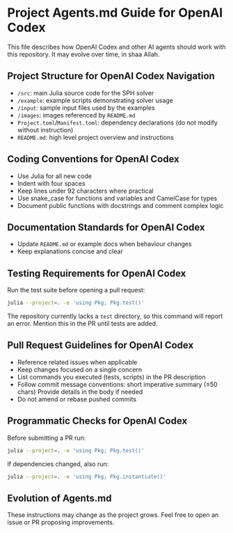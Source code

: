 # Project Agents.md Guide for OpenAI Codex

This file describes how OpenAI Codex and other AI agents should work with this repository.
It may evolve over time, in shaa Allah.

## Project Structure for OpenAI Codex Navigation
- `/src`: main Julia source code for the SPH solver
- `/example`: example scripts demonstrating solver usage
- `/input`: sample input files used by the examples
- `/images`: images referenced by `README.md`
- `Project.toml`/`Manifest.toml`: dependency declarations
  (do not modify without instruction)
- `README.md`: high level project overview and instructions

## Coding Conventions for OpenAI Codex
- Use Julia for all new code
- Indent with four spaces
- Keep lines under 92 characters where practical
- Use snake_case for functions and variables and CamelCase for types
- Document public functions with docstrings and comment complex logic

## Documentation Standards for OpenAI Codex
- Update `README.md` or example docs when behaviour changes
- Keep explanations concise and clear

## Testing Requirements for OpenAI Codex
Run the test suite before opening a pull request:
```bash
julia --project=. -e 'using Pkg; Pkg.test()'
```
The repository currently lacks a `test` directory, so this command will report an error.
Mention this in the PR until tests are added.

## Pull Request Guidelines for OpenAI Codex
- Reference related issues when applicable
- Keep changes focused on a single concern
- List commands you executed (tests, scripts) in the PR description
- Follow commit message conventions: short imperative summary (≤50 chars)
  Provide details in the body if needed
- Do not amend or rebase pushed commits

## Programmatic Checks for OpenAI Codex
Before submitting a PR run:
```bash
julia --project=. -e 'using Pkg; Pkg.test()'
```
If dependencies changed, also run:
```bash
julia --project=. -e 'using Pkg; Pkg.instantiate()'
```

## Evolution of Agents.md
These instructions may change as the project grows.
Feel free to open an issue or PR proposing improvements.
